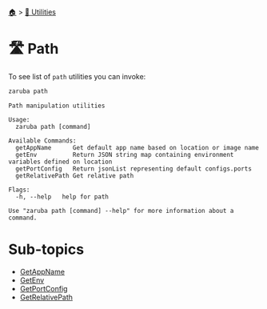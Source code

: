 <!--startTocHeader-->
[🏠](../../README.md) > [🔧 Utilities](../README.md)
# 🛣️ Path
<!--endTocHeader-->

To see list of `path` utilities you can invoke:

<!--startCode-->
```bash
zaruba path
```

````
Path manipulation utilities

Usage:
  zaruba path [command]

Available Commands:
  getAppName      Get default app name based on location or image name
  getEnv          Return JSON string map containing environment variables defined on location
  getPortConfig   Return jsonList representing default configs.ports
  getRelativePath Get relative path

Flags:
  -h, --help   help for path

Use "zaruba path [command] --help" for more information about a command.
````
<!--endCode-->

<!--startTocSubTopic-->
# Sub-topics
* [GetAppName](get-app-name.md)
* [GetEnv](get-env.md)
* [GetPortConfig](get-port-config.md)
* [GetRelativePath](get-relative-path.md)
<!--endTocSubTopic-->